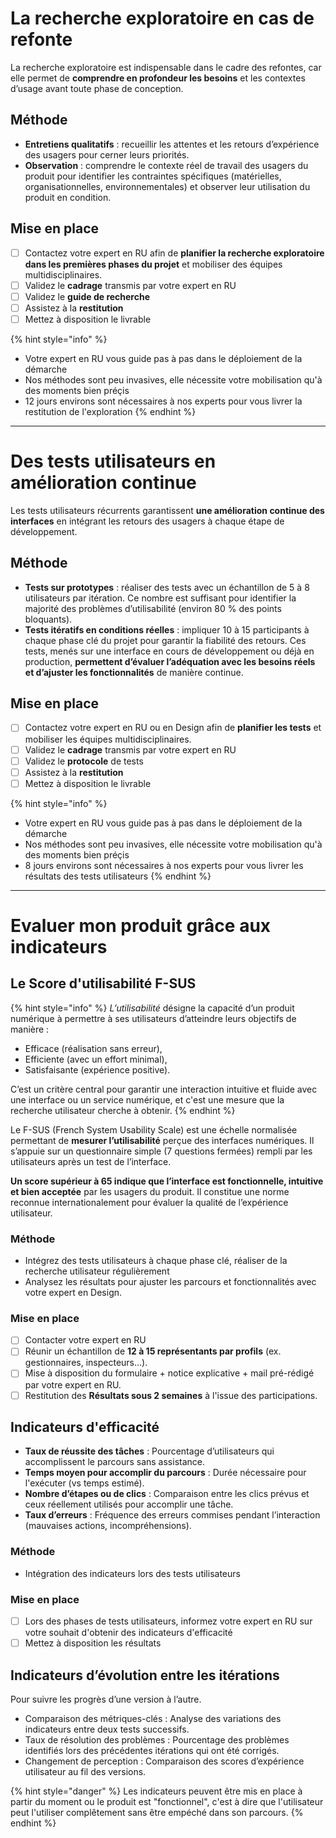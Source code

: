 # La recherche exploratoire en cas de refonte

La recherche exploratoire est indispensable dans le cadre des refontes, car elle permet de **comprendre en profondeur
les besoins** et les contextes d’usage avant toute phase de conception.

## Méthode

- **Entretiens qualitatifs** : recueillir les attentes et les retours d’expérience des usagers pour cerner leurs
  priorités.
- **Observation** : comprendre le contexte réel de travail des usagers du produit pour identifier les contraintes
  spécifiques (matérielles, organisationnelles, environnementales) et observer leur utilisation du produit en condition.

## Mise en place

- [ ] Contactez votre expert en RU afin de **planifier la recherche exploratoire dans les premières phases du projet**
      et mobiliser des équipes multidisciplinaires.
- [ ] Validez le **cadrage** transmis par votre expert en RU
- [ ] Validez le **guide de recherche**
- [ ] Assistez à la **restitution**
- [ ] Mettez à disposition le livrable

{% hint style="info" %}

- Votre expert en RU vous guide pas à pas dans le déploiement de la démarche
- Nos méthodes sont peu invasives, elle nécessite votre mobilisation qu'à des moments bien préçis
- 12 jours environs sont nécessaires à nos experts pour vous livrer la restitution de l'exploration {% endhint %}

---

# Des tests utilisateurs en amélioration continue

Les tests utilisateurs récurrents garantissent **une amélioration continue des interfaces** en intégrant les retours des
usagers à chaque étape de développement.

## Méthode

- **Tests sur prototypes** : réaliser des tests avec un échantillon de 5 à 8 utilisateurs par itération. Ce nombre est
  suffisant pour identifier la majorité des problèmes d’utilisabilité (environ 80 % des points bloquants).
- **Tests itératifs en conditions réelles** : impliquer 10 à 15 participants à chaque phase clé du projet pour garantir
  la fiabilité des retours. Ces tests, menés sur une interface en cours de développement ou déjà en production,
  **permettent d’évaluer l’adéquation avec les besoins réels et d’ajuster les fonctionnalités** de manière continue.

## Mise en place

- [ ] Contactez votre expert en RU ou en Design afin de **planifier les tests** et mobiliser les équipes
      multidisciplinaires.
- [ ] Validez le **cadrage** transmis par votre expert en RU
- [ ] Validez le **protocole** de tests
- [ ] Assistez à la **restitution**
- [ ] Mettez à disposition le livrable

{% hint style="info" %}

- Votre expert en RU vous guide pas à pas dans le déploiement de la démarche
- Nos méthodes sont peu invasives, elle nécessite votre mobilisation qu'à des moments bien préçis
- 8 jours environs sont nécessaires à nos experts pour vous livrer les résultats des tests utilisateurs {% endhint %}

---

# Evaluer mon produit grâce aux indicateurs

## Le Score d'utilisabilité F-SUS

{% hint style="info" %} _L’utilisabilité_ désigne la capacité d’un produit numérique à permettre à ses utilisateurs
d’atteindre leurs objectifs de manière :

- Efficace (réalisation sans erreur),
- Efficiente (avec un effort minimal),
- Satisfaisante (expérience positive).

C’est un critère central pour garantir une interaction intuitive et fluide avec une interface ou un service numérique,
et c'est une mesure que la recherche utilisateur cherche à obtenir. {% endhint %}

Le F-SUS (French System Usability Scale) est une échelle normalisée permettant de **mesurer l’utilisabilité** perçue des
interfaces numériques. Il s’appuie sur un questionnaire simple (7 questions fermées) rempli par les utilisateurs après
un test de l’interface.

**Un score supérieur à 65 indique que l’interface est fonctionnelle, intuitive et bien acceptée** par les usagers du
produit. Il constitue une norme reconnue internationalement pour évaluer la qualité de l’expérience utilisateur.

### Méthode

- Intégrez des tests utilisateurs à chaque phase clé, réaliser de la recherche utilisateur régulièrement
- Analysez les résultats pour ajuster les parcours et fonctionnalités avec votre expert en Design.

### Mise en place

- [ ] Contacter votre expert en RU
- [ ] Réunir un échantillon de **12 à 15 représentants par profils** (ex. gestionnaires, inspecteurs...).
- [ ] Mise à disposition du formulaire + notice explicative + mail pré-rédigé par votre expert en RU.
- [ ] Restitution des **Résultats sous 2 semaines** à l'issue des participations.

## Indicateurs d'efficacité

- **Taux de réussite des tâches** : Pourcentage d’utilisateurs qui accomplissent le parcours sans assistance.
- **Temps moyen pour accomplir du parcours** : Durée nécessaire pour l'exécuter (vs temps estimé).
- **Nombre d’étapes ou de clics** : Comparaison entre les clics prévus et ceux réellement utilisés pour accomplir une
  tâche.
- **Taux d’erreurs** : Fréquence des erreurs commises pendant l’interaction (mauvaises actions, incompréhensions).

### Méthode

- Intégration des indicateurs lors des tests utilisateurs

### Mise en place

- [ ] Lors des phases de tests utilisateurs, informez votre expert en RU sur votre souhait d'obtenir des indicateurs
      d'efficacité
- [ ] Mettez à disposition les résultats

## Indicateurs d’évolution entre les itérations

Pour suivre les progrès d’une version à l’autre.

- Comparaison des métriques-clés : Analyse des variations des indicateurs entre deux tests successifs.
- Taux de résolution des problèmes : Pourcentage des problèmes identifiés lors des précédentes itérations qui ont été
  corrigés.
- Changement de perception : Comparaison des scores d’expérience utilisateur au fil des versions.

{% hint style="danger" %} Les indicateurs peuvent être mis en place à partir du moment ou le produit est "fonctionnel",
c'est à dire que l'utilisateur peut l'utiliser complêtement sans être empéché dans son parcours. {% endhint %}
